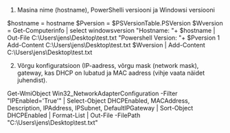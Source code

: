1. Masina nime (hostname), PowerShelli versiooni ja Windowsi versiooni

$hostname = hostname 
$Pversion = $PSVersionTable.PSVersion 
$Wversion = Get-Computerinfo | select windowsversion 
"Hostname: "+ $hostname | Out-File C:\Users\jens\Desktop\test.txt 
"Powershell Version: "+ $Pversion 1 Add-Content C:\Users\jens\Desktop\test.txt 
$Wversion | Add-Content C:\Users\jens\Desktop\test.txt 

2. Võrgu konfiguratsioon (IP-aadress, võrgu mask (network mask), gateway, kas DHCP on lubatud ja MAC aadress (vihje vaata näidet juhendist).

Get-WmiObject Win32_NetworkAdapterConfiguration -Filter "IPEnabled='True'" | Select-Object DHCPEnabled, MACAddress, Description, IPAddress, IPSubnet, DefaultIPGateway | Sort-Object DHCPEnabled | Format-List | Out-File -FilePath "C:\Users\jens\Desktop\test.txt"
